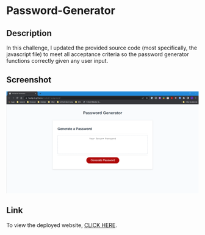# Password-Generator

## Description

In this challenge, I updated the provided source code (most specifically, the javascript file) to meet all acceptance criteria so the password generator functions correctly given any user input.

## Screenshot

![Screenshot of the deployed web application](./assets/images/module3_webpage_screenshot.png)

## Link

To view the deployed website, [CLICK HERE](https://hawkjosh.github.io/Password-Generator/).
